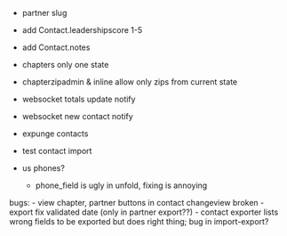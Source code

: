  - partner slug
 - add Contact.leadershipscore 1-5
 - add Contact.notes
 - chapters only one state
 - chapterzipadmin & inline allow only zips from current state
 
 - websocket totals update notify
 - websocket new contact notify
 - expunge contacts
 - test contact import

 - us phones?
    - phone_field is ugly in unfold, fixing is annoying

 bugs: 
    - view chapter, partner buttons in contact changeview broken
    - export fix validated date (only in partner export??)
    - contact exporter lists wrong fields to be exported but does right thing; bug in import-export?
